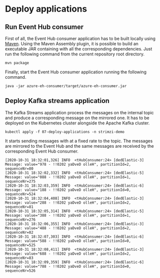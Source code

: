 # Deploy applications

## Run Event Hub consumer

First of all, the Event Hub consumer application has to be built locally using [Maven](https://maven.apache.org/).
Using the Maven Assembly plugin, it is possible to build an executable JAR containing with all the corresponding dependencies.
Just run the following command from the current repository root directory.

```shell
mvn package
```

Finally, start the Event Hub consumer application running the following command.

```shell
java -jar azure-eh-consumer/target/azure-eh-consumer.jar
```

## Deploy Kafka streams application

The Kafka Streams application process the messages on the internal topic and produce a corresponding message on the mirrored one.
It has to be deployed on the Kubernetes cluster alongside the Apache Kafka cluster.

 ```shell
kubectl apply -f 07-deploy-applications -n strimzi-demo
```

It starts sending messages with at a fixed rate to the topic.
The messages are mirrored to the Event Hub and the same messages are received by the corresponding Event Hub consumer.

```shell
[2020-10-31 18:32:01,326] INFO  <tHubConsumer:24> [dedElastic-3] Message: value="978 - !!0202 yaDveD olleH", partitionId=2, sequenceNr=80
[2020-10-31 18:32:02,332] INFO  <tHubConsumer:24> [dedElastic-5] Message: value="088 - !!0202 yaDveD olleH", partitionId=1, sequenceNr=275
[2020-10-31 18:32:03,359] INFO  <tHubConsumer:24> [dedElastic-6] Message: value="188 - !!0202 yaDveD olleH", partitionId=0, sequenceNr=524
[2020-10-31 18:32:04,408] INFO  <tHubConsumer:24> [dedElastic-3] Message: value="288 - !!0202 yaDveD olleH", partitionId=2, sequenceNr=81
[2020-10-31 18:32:05,314] INFO  <tHubConsumer:24> [dedElastic-5] Message: value="388 - !!0202 yaDveD olleH", partitionId=1, sequenceNr=276
[2020-10-31 18:32:06,355] INFO  <tHubConsumer:24> [dedElastic-3] Message: value="488 - !!0202 yaDveD olleH", partitionId=2, sequenceNr=82
[2020-10-31 18:32:07,303] INFO  <tHubConsumer:24> [dedElastic-6] Message: value="588 - !!0202 yaDveD olleH", partitionId=0, sequenceNr=525
[2020-10-31 18:32:08,411] INFO  <tHubConsumer:24> [dedElastic-3] Message: value="688 - !!0202 yaDveD olleH", partitionId=2, sequenceNr=83
[2020-10-31 18:32:09,359] INFO  <tHubConsumer:24> [dedElastic-6] Message: value="788 - !!0202 yaDveD olleH", partitionId=0, sequenceNr=526
```